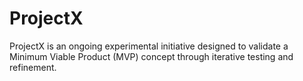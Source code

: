 # ProjectX
ProjectX is an ongoing experimental initiative designed to validate a Minimum Viable Product (MVP) concept through iterative testing and refinement.

